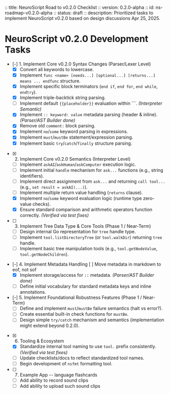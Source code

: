 :: title: NeuroScript Road to v0.2.0 Checklist
:: version: 0.2.0-alpha
:: id: ns-roadmap-v0.2.0-alpha
:: status: draft
:: description: Prioritized tasks to implement NeuroScript v0.2.0 based on design discussions Apr 25, 2025.

# NeuroScript v0.2.0 Development Tasks

- [-] 1. Implement Core v0.2.0 Syntax Changes (Parser/Lexer Level)
  - [x] Convert all keywords to lowercase.
  - [x] Implement `func <name> [needs...] [optional...] [returns...] means ... endfunc` structure.
  - [x] Implement specific block terminators (`end if`, `end for`, `end while`, `endtry`).
  - [x] Implement triple-backtick string parsing.
  - [ ] Implement default `{{placeholder}}` evaluation within ```. *(Interpreter Semantic)*
  - [x] Implement `:: keyword: value` metadata parsing (header & inline). *(Parser/AST Builder done)*
  - [x] Remove old `comment:` block parsing.
  - [x] Implement `no`/`some` keyword parsing in expressions.
  - [x] Implement `must`/`mustBe` statement/expression parsing.
  - [x] Implement basic `try`/`catch`/`finally` structure parsing.
- [x] 2. Implement Core v0.2.0 Semantics (Interpreter Level)
  - [ ] Implement `askAI`/`askHuman`/`askComputer` execution logic.
  - [ ] Implement initial `handle` mechanism for `ask...` functions (e.g., string identifiers).
  - [ ] Implement direct assignment from `ask...` and returning `call tool...` (e.g., `set result = askAI(...)`).
  - [ ] Implement multiple return value handling (`returns` clause).
  - [x] Implement `no`/`some` keyword evaluation logic (runtime type zero-value checks).
  - [x] Ensure standard comparison and arithmetic operators function correctly. *(Verified via test fixes)*
- [ ] 3. Implement Tree Data Type & Core Tools (Phase 1 / Near-Term)
  - [ ] Design internal Go representation for `tree` handle type.
  - [ ] Implement `tool.listDirectoryTree` (or `tool.walkDir`) returning `tree` handle.
  - [ ] Implement basic tree manipulation tools (e.g., `tool.getNodeValue`, `tool.getNodeChildren`).
- [-] 4. Implement Metadata Handling
    [ ] Move metadata in markdown to eof, not sof
  - [x] Implement storage/access for `::` metadata. *(Parser/AST Builder done)*
  - [ ] Define initial vocabulary for standard metadata keys and inline annotations.
- [-] 5. Implement Foundational Robustness Features (Phase 1 / Near-Term)
  - [ ] Define and implement `must`/`mustBe` failure semantics (halt vs error?).
  - [ ] Create essential built-in check functions for `mustBe`.
  - [ ] Design simple `try/catch` mechanism and semantics (implementation might extend beyond 0.2.0).
- [x] 6. Tooling & Ecosystem
  - [x] Standardize internal tool naming to use `tool.` prefix consistently. *(Verified via test fixes)*
  - [ ] Update checklists/docs to reflect standardized tool names.
  - [ ] Begin development of `nsfmt` formatting tool.
- [ ] 7. Example App -- language flashcards
  - [ ] Add ability to record sound clips
  - [ ] Add ability to upload such sound clips